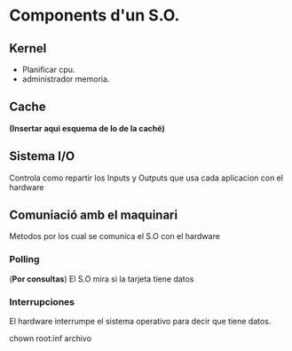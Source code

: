 # Components d'un S.O.

## Kernel
- Planificar cpu.
- administrador memoria.

## Cache

**(Insertar aqui esquema de lo de la caché)**
## Sistema I/O

Controla como repartir los Inputs y Outputs que usa cada aplicacion con el hardware
## Comuniació amb el maquinari
Metodos por los cual se comunica el S.O con el hardware
### Polling
(**Por consultas**) El S.O mira si la tarjeta tiene datos
### Interrupciones
El hardware interrumpe el sistema operativo para decir que tiene datos.


chown root:inf archivo